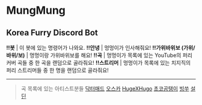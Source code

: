 MungMung
=============
Korea Furry Discord Bot
-------------

**!!봇** | 이 봇에 있는 명령어가 나와요.
**!!안녕** | 멍멍이가 인사해줘요!
**!!가위바위보 (가위/바위/보)** | 멍멍이랑 가위바위보를 해요!
**!!곡** | 멍멍이가 목록에 있는 YouTube의 퍼리 커버 곡들 중 한 곡을 랜덤으로 골라줘요!
**!!스트리머** | 멍멍이가 목록에 있는 치지직의 퍼리 스트리머들 중 한 명을 랜덤으로 골라줘요!

* * *
> 곡 목록에 있는 아티스트분들
>	    [닥터매드](https://www.youtube.com/@DrMad_vtuber)
>	    [오스카](https://www.youtube.com/@_vfy)
>	    [HugeXHugo](https://www.youtube.com/@hugexhugo)
>     [초코곰탱이](https://www.youtube.com/@Choko_Gom)
>     [빙쑤](https://www.youtube.com/@bingssu_music)
>     [설딘](https://www.youtube.com/@sardinevish)

